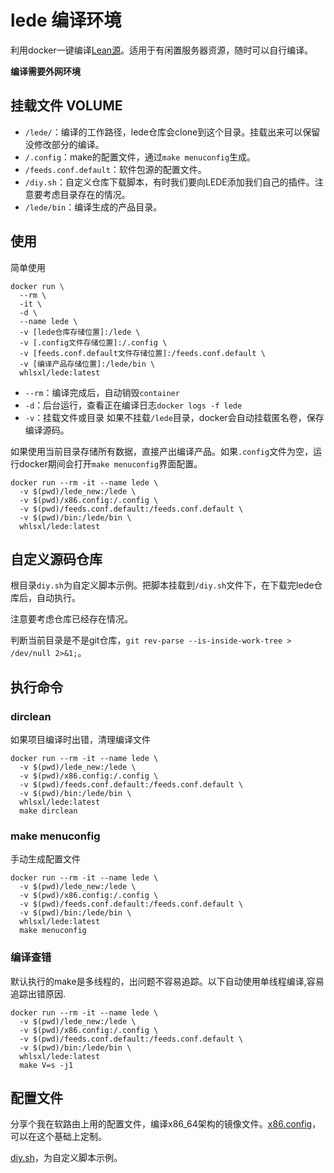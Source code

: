 # lede 编译环境

利用docker一键编译[Lean源](https://github.com/coolsnowwolf/lede)。适用于有闲置服务器资源，随时可以自行编译。

**编译需要外网环境**

## 挂载文件 VOLUME

* `/lede/`：编译的工作路径，lede仓库会clone到这个目录。挂载出来可以保留没修改部分的编译。
* `/.config`：make的配置文件，通过`make menuconfig`生成。
* `/feeds.conf.default`：软件包源的配置文件。
* `/diy.sh`：自定义仓库下载脚本，有时我们要向LEDE添加我们自己的插件。注意要考虑目录存在的情况。
* `/lede/bin`：编译生成的产品目录。

## 使用

简单使用

```
docker run \
  --rm \
  -it \
  -d \
  --name lede \
  -v [lede仓库存储位置]:/lede \
  -v [.config文件存储位置]:/.config \
  -v [feeds.conf.default文件存储位置]:/feeds.conf.default \
  -v [编译产品存储位置]:/lede/bin \
  whlsxl/lede:latest
```
* `--rm`：编译完成后，自动销毁`container`
* `-d`：后台运行，查看正在编译日志`docker logs -f lede`
* `-v`：挂载文件或目录
如果不挂载`/lede`目录，docker会自动挂载匿名卷，保存编译源码。

如果使用当前目录存储所有数据，直接产出编译产品。如果`.config`文件为空，运行docker期间会打开`make menuconfig`界面配置。

```
docker run --rm -it --name lede \
  -v $(pwd)/lede_new:/lede \
  -v $(pwd)/x86.config:/.config \
  -v $(pwd)/feeds.conf.default:/feeds.conf.default \
  -v $(pwd)/bin:/lede/bin \
  whlsxl/lede:latest
```

## 自定义源码仓库

根目录`diy.sh`为自定义脚本示例。把脚本挂载到`/diy.sh`文件下，在下载完lede仓库后，自动执行。

注意要考虑仓库已经存在情况。

判断当前目录是不是git仓库，`git rev-parse --is-inside-work-tree > /dev/null 2>&1;`。

## 执行命令

### dirclean

如果项目编译时出错，清理编译文件
```
docker run --rm -it --name lede \
  -v $(pwd)/lede_new:/lede \
  -v $(pwd)/x86.config:/.config \
  -v $(pwd)/feeds.conf.default:/feeds.conf.default \
  -v $(pwd)/bin:/lede/bin \
  whlsxl/lede:latest
  make dirclean
```
### make menuconfig

手动生成配置文件

```
docker run --rm -it --name lede \
  -v $(pwd)/lede_new:/lede \
  -v $(pwd)/x86.config:/.config \
  -v $(pwd)/feeds.conf.default:/feeds.conf.default \
  -v $(pwd)/bin:/lede/bin \
  whlsxl/lede:latest
  make menuconfig
```

### 编译查错

默认执行的make是多线程的，出问题不容易追踪。以下自动使用单线程编译,容易追踪出错原因.

```
docker run --rm -it --name lede \
  -v $(pwd)/lede_new:/lede \
  -v $(pwd)/x86.config:/.config \
  -v $(pwd)/feeds.conf.default:/feeds.conf.default \
  -v $(pwd)/bin:/lede/bin \
  whlsxl/lede:latest
  make V=s -j1
```

## 配置文件

分享个我在软路由上用的配置文件，编译x86_64架构的镜像文件。[x86.config](https://github.com/whlsxl/lede_docker/blob/master/x86.config)，可以在这个基础上定制。

[diy.sh](https://github.com/whlsxl/lede_docker/blob/master/diy.sh)，为自定义脚本示例。
